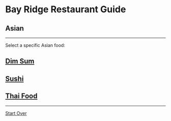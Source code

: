 # Bay Ridge Restaurant Guide
## Asian
---
Select a specific Asian food:

## [Dim Sum](https://pacificanatogo.com/)
## [Sushi](https://www.sushimeshuna.com/)
## [Thai Food](https://www.savorythainyc.com/)
---
[Start Over](../home.md)